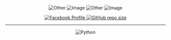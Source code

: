 <p align="center">
  <img src="https://img.shields.io/badge/Method-File-808080?style=flat-square" alt="Other">
  <img src="https://user-images.githubusercontent.com/91779473/226112383-b1e09145-154a-4268-968c-4dbaaa58cc68.jpg" alt="Image">
  <img src="https://img.shields.io/badge/Method-Random-808080?style=flat-square" alt="Other">
  <img src="https://user-images.githubusercontent.com/91779473/226112496-3fbd2fd0-0443-4fcf-a636-eb0a428936cb.jpg" alt="Image">
</p>

<p align="center">
  <a href="https://www.facebook.com/andixten.here/">
    <img src="https://img.shields.io/badge/Facebook-D3M09-1877F2?style=flat-square&logo=facebook&logoColor=white" alt="Facebook Profile">
  </a>
  <a href="https://github.com/D3M09/alpha">
    <img src="https://img.shields.io/github/repo-size/D3M09/alpha?style=flat-square&logo=github" alt="GitHub repo size">
  </a>
</p>
<hr color="#ccc" size="1" width="100%">

<p align="center">
  <img src="https://img.shields.io/badge/Python-3.11-3776AB?style=flat-square&logo=python&logoColor=white" alt="Python">
</p>
